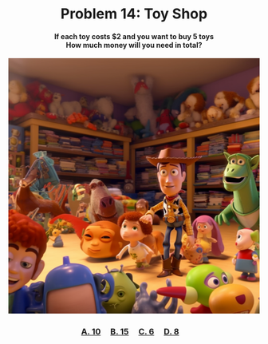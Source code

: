 <h1 align="center">
Problem 14: Toy Shop
</h1>

<h4 align="center">
If each toy costs $2 and you want to buy 5 toys<br/>How much money will you need in total?
</h4>

<p align="center">
<img src="image.png" height="512"/>
</p>

<h3 align="center"><span><a href="https://raw.githubusercontent.com/rain1024/math/main/assets/win0.png">A. 10</a></span>&nbsp;&nbsp;&nbsp;&nbsp;
<span><a href="https://raw.githubusercontent.com/rain1024/math/main/assets/lose0.png">B. 15</a></span>&nbsp;&nbsp;&nbsp;&nbsp;
<span><a href="https://raw.githubusercontent.com/rain1024/math/main/assets/lose0.png">C. 6</a></span>&nbsp;&nbsp;&nbsp;&nbsp;
<span><a href="https://raw.githubusercontent.com/rain1024/math/main/assets/lose0.png">D. 8</a></span>&nbsp;&nbsp;&nbsp;&nbsp;
</h3>